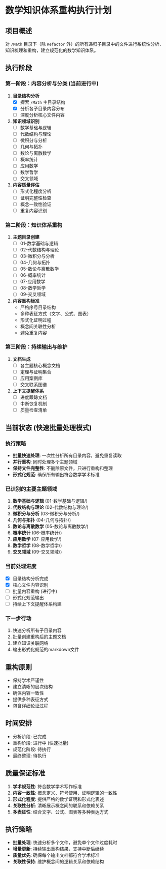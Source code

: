 # 数学知识体系重构执行计划

## 项目概述

对 `/Math` 目录下（除 `Refactor` 外）的所有递归子目录中的文件进行系统性分析、知识梳理和重构，建立规范化的数学知识体系。

## 执行阶段

### 第一阶段：内容分析与分类 (当前进行中)

1. **目录结构分析**
   - [x] 探索 `/Math` 主目录结构
   - [x] 分析各子目录内容分布
   - [ ] 深度分析核心文件内容

2. **知识领域识别**
   - [ ] 数学基础与逻辑
   - [ ] 代数结构与理论
   - [ ] 微积分与分析
   - [ ] 几何与拓扑
   - [ ] 数论与离散数学
   - [ ] 概率统计
   - [ ] 应用数学
   - [ ] 数学哲学
   - [ ] 交叉领域

3. **内容质量评估**
   - [ ] 形式化程度分析
   - [ ] 证明完整性检查
   - [ ] 概念一致性验证
   - [ ] 重复内容识别

### 第二阶段：知识体系重构

1. **主题目录创建**
   - [ ] 01-数学基础与逻辑
   - [ ] 02-代数结构与理论
   - [ ] 03-微积分与分析
   - [ ] 04-几何与拓扑
   - [ ] 05-数论与离散数学
   - [ ] 06-概率统计
   - [ ] 07-应用数学
   - [ ] 08-数学哲学
   - [ ] 09-交叉领域

2. **内容重构标准**
   - 严格序号目录结构
   - 多种表征方式（文字、公式、图表）
   - 形式化证明过程
   - 概念间关联性分析
   - 避免重复内容

### 第三阶段：持续输出与维护

1. **文档生成**
   - [ ] 各主题核心概念文档
   - [ ] 定理与证明集合
   - [ ] 应用案例库
   - [ ] 交叉联系图谱

2. **上下文提醒体系**
   - [ ] 进度跟踪文档
   - [ ] 中断恢复机制
   - [ ] 质量检查清单

## 当前状态 (快速批量处理模式)

### 执行策略

- **批量快速处理**: 一次性分析所有目录内容，避免重复读取
- **并行重构**: 同时处理多个主题领域
- **保持文件完整性**: 不删除原文件，只进行重构和整理
- **形式化规范**: 确保所有输出符合数学学术标准

### 已识别的主要主题领域

1. **数学基础与逻辑** (01-数学基础与逻辑/)
2. **代数结构与理论** (02-代数结构与理论/)
3. **微积分与分析** (03-微积分与分析/)
4. **几何与拓扑** (04-几何与拓扑/)
5. **数论与离散数学** (05-数论与离散数学/)
6. **概率统计** (06-概率统计/)
7. **应用数学** (07-应用数学/)
8. **数学哲学** (08-数学哲学/)
9. **交叉领域** (09-交叉领域/)

### 当前处理进度

- [x] 目录结构分析完成
- [x] 核心文件内容识别
- [ ] 批量内容重构 (进行中)
- [ ] 形式化规范输出
- [ ] 持续上下文提醒体系构建

### 下一步行动

1. 快速分析所有子目录内容
2. 批量创建重构后的主题文档
3. 建立知识关联网络
4. 输出形式化规范的markdown文件

## 重构原则

- 保持学术严谨性
- 建立清晰的层次结构
- 确保内容一致性
- 提供多种表征方式
- 包含详细论证过程

## 时间安排

- 分析阶段: 已完成
- 重构阶段: 进行中 (快速批量)
- 规范化阶段: 待执行
- 最终整理: 待执行

## 质量保证标准

1. **学术规范性**: 符合数学学术写作标准
2. **内容一致性**: 概念定义、符号使用、证明逻辑的一致性
3. **形式化程度**: 提供严格的数学证明和形式化表述
4. **关联性分析**: 清晰展示概念间的联系和依赖关系
5. **多表征性**: 结合文字、公式、图表等多种表达方式

## 执行策略

- **批量处理**: 快速分析多个文件，避免单个文件过度耗时
- **增量更新**: 持续输出重构结果，支持中断后继续
- **质量优先**: 确保每个输出文档都符合学术标准
- **关联性保持**: 维护概念间的逻辑关系和依赖结构
